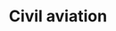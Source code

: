 ---
title: Civil aviation
longTitle: 'Civil aviation'
tags:
- gccommon
narrowerTerm:
- "[[Aviation]]"
relatedTerm:
- "[[Civilian aircraft]]"
use:
- "[[Recreational aviation Business aviation Commercial]]"
---